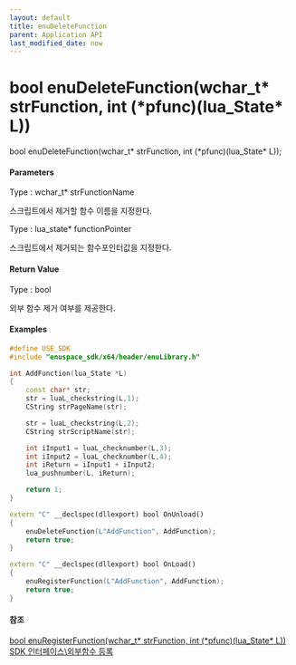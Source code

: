 ```yaml
---
layout: default
title: enuDeleteFunction
parent: Application API
last_modified_date: now
---
```

# bool enuDeleteFunction\(wchar\_t\* strFunction, int \(\*pfunc\)\(lua\_State\* L\)\)

bool enuDeleteFunction\(wchar\_t\* strFunction, int \(\*pfunc\)\(lua\_State\* L\)\);

#### 

#### Parameters

Type : wchar\_t\* strFunctionName

스크립트에서 제거할 함수 이름을 지정한다.

Type : lua\_state\* functionPointer

스크립트에서 제거되는 함수포인터값을 지정한다.



#### Return Value

Type : bool

외부 함수 제거 여부를 제공한다. 

#### 

#### Examples

```cpp
#define USE_SDK
#include "enuspace_sdk/x64/header/enuLibrary.h"

int AddFunction(lua_State *L)
{
	const char* str;
	str = luaL_checkstring(L,1);
	CString strPageName(str);

	str = luaL_checkstring(L,2);
	CString strScriptName(str);

	int iInput1 = luaL_checknumber(L,3);
	int iInput2 = luaL_checknumber(L,4);
	int iReturn = iInput1 + iInput2;
	lua_pushnumber(L, iReturn);

	return 1;
}

extern "C" __declspec(dllexport) bool OnUnload()
{
	enuDeleteFunction(L"AddFunction", AddFunction);
	return true;
}

extern "C" __declspec(dllexport) bool OnLoad()
{
	enuRegisterFunction(L"AddFunction", AddFunction);
	return true;
}
```

#### 참조

 [ bool enuRegisterFunction\(wchar\_t\* strFunction, int \(\*pfunc\)\(lua\_State\* L\)\)](./sdk_api_enuregisterfunction.md)
 [ SDK 인터페이스\외부함수 등록 ](./dev_externalfunction.md)